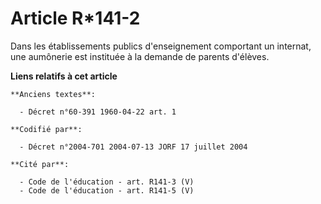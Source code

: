 # Article R*141-2

Dans les établissements publics d'enseignement comportant un internat, une aumônerie est instituée à la demande de parents
d'élèves.

**Liens relatifs à cet article**

	**Anciens textes**:

	  - Décret n°60-391 1960-04-22 art. 1

	**Codifié par**:

	  - Décret n°2004-701 2004-07-13 JORF 17 juillet 2004

	**Cité par**:

	  - Code de l'éducation - art. R141-3 (V)
	  - Code de l'éducation - art. R141-5 (V)
